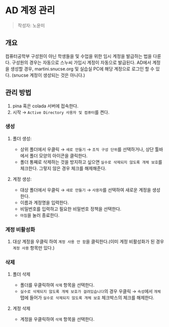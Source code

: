 AD 계정 관리
====
> 작성자: 노윤미

## 개요
컴퓨터공학부 구성원이 아닌 학생들을 및 수업을 위한 임시 계정을 발급하는 법을 다룬다.
구성원의 경우는 자동으로 스누씨 가입시 계정이 자동으로 발급된다.
AD에서 계정을 생성할 경우, martini.snucse.org 및 실습실 PC에 해당 계정으로 로그인 할 수 있다. (snucse 계정이 생성되는 것은 아니다.)

## 관리 방법
1. pina 혹은 colada 서버에 접속한다.
1. 시작 &rarr; `Active Directory 사용자 및 컴퓨터`를 켠다.

### 생성
1. 폴더 생성: 
    - 상위 폴더에서 우클릭 &rarr; `새로 만들기` &rarr; `조직 구성 단위`를 선택하거나, 상단 툴바에서 폴더 모양의 아이콘을 클릭한다.
    - 폴더 통째로 삭제하는 것을 방지하고 싶으면 `실수로 삭제되지 않도록 개체 보호`를 체크한다. 그렇지 않은 경우 체크를 해제해준다.

1. 계정 생성:
    - 대상 폴더에서 우클릭 &rarr; `새로 만들기` &rarr; `사용자`를 선택하여 새로운 계정을 생성한다.
    - 이름과 계정명을 입력한다.
    - 비밀번호를 입력하고 필요한 비밀번호 정책을 선택한다.
    - `마침`을 눌러 종료한다.

### 계정 비활성화
1. 대상 계정을 우클릭 하여 `계정 사용 안 함`을 클릭한다.(이미 계정 비활성화가 된 경우 `계정 사용` 항목만 있다.)

### 삭제
1. 폴더 삭제
    
    - 폴더를 우클릭하여 `삭제` 항목을 선택한다.
    - `실수로 삭제되지 않도록 개체 보호가 걸려있습니다`의 경우 우클릭 &rarr; `속성`에서 `개체` 탭에 들어가 `실수로 삭제되지 않도록 개체 보호` 체크박스의 체크를 해제한다.

1. 계정 삭제

    - 계정을 우클릭하여 `삭제` 항목을 선택한다.

